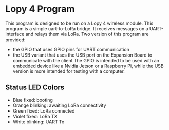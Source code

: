 # Lopy 4 Program
This program is designed to be run on a Lopy 4 wireless module. This program is a simple uart-to-LoRa bridge. It receives messages on a UART-interface and relays them via LoRa.
Two version of this program are provided: 
- the GPIO that uses GPIO pins for UART communication
- the USB variant that uses the USB port on the Expansion Board to communicate with the client
The GPIO is intended to be used with an embedded device like a Nvidia Jetson or a Raspberry Pi, while the USB version is more intended for testing with a computer.

## Status LED Colors 
- Blue fixed: booting
- Orange blinking: awaiting LoRa connectivity
- Green fixed: LoRa connected
- Violet fixed: LoRa TX
- White blinking: UART Tx